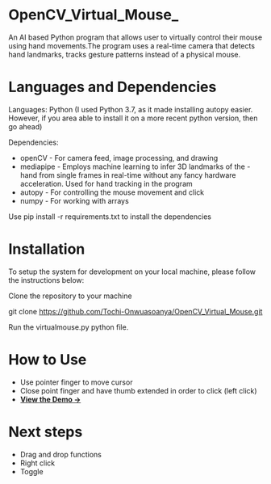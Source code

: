 # OpenCV_Virtual_Mouse_
An AI based Python program that allows user to virtually control their mouse using hand movements.The program uses a real-time camera that detects hand landmarks, tracks gesture patterns instead of a physical mouse.

# Languages and Dependencies 
Languages:
Python (I used Python 3.7, as it made installing autopy easier. However, if you area able to install it on a more recent python version, then go ahead)

Dependencies:
- openCV - For camera feed, image processing, and drawing
- mediapipe - Employs machine learning to infer 3D landmarks of the - hand from single frames in real-time without any fancy hardware acceleration. Used for hand tracking in the program
- autopy - For controlling the mouse movement and click
- numpy - For working with arrays

Use pip install -r requirements.txt to install the dependencies 


# Installation
To setup the system for development on your local machine, please follow the instructions below:

Clone the repository to your machine

git clone https://github.com/Tochi-Onwuasoanya/OpenCV_Virtual_Mouse.git

Run the virtualmouse.py python file.

# How to Use
- Use pointer finger to move cursor
- Close point finger and have thumb extended in order to click (left click)
- **[View the Demo &rarr;](https://drive.google.com/file/d/1fLIwELAQYQB2JngZqpHKeaHs7rFX5NtA/view?usp=sharing)**

# Next steps
- Drag and drop functions
- Right click
- Toggle
